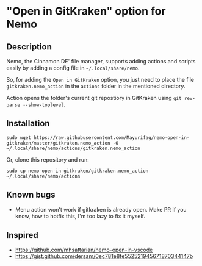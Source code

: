 # "Open in GitKraken" option for Nemo

## Description

Nemo, the Cinnamon DE' file manager, supports adding
actions and scripts easily by adding a config file in `~/.local/share/nemo`.

So, for adding the `Open in GitKraken` option, you just need to place the file
`gitkraken.nemo_action` in the `actions` folder in the mentioned directory.

Action opens the folder's current git repostiory in GitKraken using
`git rev-parse --show-toplevel`.

## Installation

```shell
sudo wget https://raw.githubusercontent.com/Mayurifag/nemo-open-in-gitkraken/master/gitkraken.nemo_action -O ~/.local/share/nemo/actions/gitkraken.nemo_action
```

Or, clone this repository and run:

```shell
sudo cp nemo-open-in-gitkraken/gitkraken.nemo_action ~/.local/share/nemo/actions
```

## Known bugs

- Menu action won't work if gitkraken is already open. Make PR if you know, how
  to hotfix this, I'm too lazy to fix it myself.

## Inspired

- <https://github.com/mhsattarian/nemo-open-in-vscode>
- <https://gist.github.com/dersam/0ec781e8fe552521945671870344147b>
